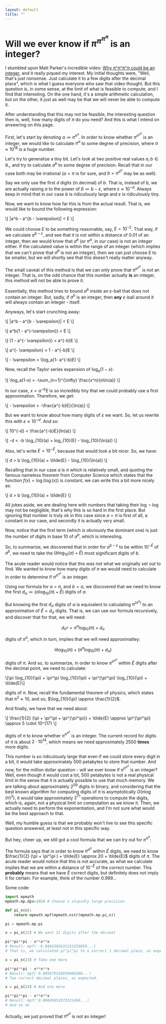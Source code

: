```yaml
---
layout: default
title: ""
---
```

<link rel="stylesheet" href="https://cdn.jsdelivr.net/npm/katex@0.16.0/dist/katex.min.css">
<script src="https://cdn.jsdelivr.net/npm/katex@0.16.0/dist/katex.min.js" defer></script>
<script src="https://cdn.jsdelivr.net/npm/katex@0.16.0/dist/contrib/auto-render.min.js" defer
onload="renderMathInElement(document.body, {
    delimiters: [
    {left: '$$', right: '$$', display: true},  // Block math
    {left: '$', right: '$', display: false},   // Inline math
    {left: '\\[', right: '\\]', display: true} // Block math (LaTeX-style)
    ]
});"></script>

# Will we ever know if $\pi^{\pi^{\pi^{\pi}}}$ is an integer?

I stumbled upon Matt Parker's incredible video: [Why π^π^π^π could be an integer](https://www.youtube.com/watch?v=BdHFLfv-ThQ), and it really piqued my interest. My initial thoughts were, "Well, that's just nonsense. Just calculate it to a few digits after the decimal place", which is what I guess everyone who saw that video thought. But this question is, in some sense, at the limit of what is feasible to compute, and I find that interesting. On the one hand, it's a simple arithmetic calculation, but on the other, it just as well may be that we will never be able to compute it.

After understanding that this may not be feasible, the interesting question then is, well, how many digits of $\pi$ do you need? And this is what I intend on answering on this page.

First, let's start by denoting $\alpha \coloneqq \pi^{\pi^{\pi}}$. In order to know whether $\pi^{\pi^{\pi^{\pi}}}$ is an integer, we would like to calculate $\pi^\alpha$ to some degree of precision, where $\alpha \approx 10^{18}$ is a huge number.

Let's try to generalize a tiny bit. Let's look at two positive real values $a,b\in \mathbb{R}_+$ and try to calculate $a^b$ to some degree of precision. Recall that in our case both may be irrational ($a=\pi$ is for sure, and $b=\pi^{\pi^{\pi}}$ may be as well).

Say we only use the first $d$ digits (in decimal) of $b$. That is, instead of $b$, we are actually raising $a$ to the power of $\tilde{b} \coloneqq b-\varepsilon$, where $\varepsilon \approx 10^{-d}$. Always keep in mind that in our case $b$ is ridiculously large and $\varepsilon$ is ridiculously tiny.

Now, we want to know how far this is from the actual result. That is, we would like to bound the following expression:

\\[
    |a^b - a^{b - \varepsilon}| < E
\\]

We could choose $E$ to be something reasonable, say, $E=10^{-2}$. That way, if we calculate $a^{b-\varepsilon}$, and see that it is not within a distance of $0.01$ of an integer, then we would know that $a^b$ (or $\pi^\alpha$, in our case) is not an integer either.
If the calculated value is within the range of an integer (which implies that we can't prove that $a^b$ is not an integer), then we can just choose $E$ to be smaller, but we will shortly see that this doesn't really matter anyway.

The small caveat of this method is that we can only prove that $\pi^{\pi^{\pi^\pi}}$ is not an integer. That is, on the odd chance that this number actually **is** an integer, this method will not be able to prove it.

Essentially, this method tries to bound $a^b$ inside an $\varepsilon$-ball that does not contain an integer. But, sadly, if $a^b$ is an integer, then **any** $\varepsilon$-ball around it will always contain an integer - itself.

Anyways, let's start crunching away:

\\[
    |a^b - a^{b - \varepsilon}| < E
\\]

\\[
    a^b(1 - a^{-\varepsilon}) < E
\\]

\\[
    (1 - a^{- \varepsilon}) < a^{-b}E
\\]

\\[
    a^{- \varepsilon} > 1 - a^{-b}E
\\]

\\[
    - \varepsilon > \log_a(1- a^{-b}E)
\\]

Now, recall the Taylor series expansion of $\log_a(1-x)$:

\\[
    \log_a(1-x) = -\sum_{n=1}^{\infty} \frac{x^n}{n\ln(a)}
\\]

In our case, $x=a^{-b}E$ is so incredibly tiny that we could probably use a first approximation. Therefore, we get:

\\[
    - \varepsilon > -\frac{a^{-b}E}{\ln(a)}
\\]

But we want to know about how many digits of $\varepsilon$ we want. So, let us rewrite this with $\varepsilon \approx 10^{-d}$. And so: 

\\[
    10^{-d} < \frac{a^{-b}E}{ln(a)}
\\]

\\[
    -d < -b \log_{10}(a) + log_{10}(E) - \log_{10}(\ln(a))
\\]

Also, let's write $E=10^{-\tilde{E}}$, because that would look a bit nicer. So, we have:

\\[
    d > b \log_{10}(a) + \tilde{E} - \log_{10}(\ln(a))
\\]

Recalling that in our case $a$ is $\pi$ which is relatively small, and quoting the famous nameless theorem from Computer Science which states that the function $f(x) = \log(\log(x))$ is constant, we can write this a bit more nicely as:

\\[
    d > b \log_{10}(a) + \tilde{E}
\\]

All jokes aside, we are dealing here with numbers that taking their $\log\circ \log$ may not be negligible, that's why this is so hard in the first place. But ignoring that number is truly ok in this case since $a=\pi$ is first of all, a constant in our case, and secondly it is actually very small.

Now, notice that the first term (which is obviously the dominant one) is just the number of digits in base 10 of $a^b$, which is interesting.

So, to summarize, we discovered that in order for $a^{b-\varepsilon}$ to be within $10^{-\tilde{E}}$ of $a^b$, we need to take the $(b \log_{10}(a) + \tilde{E})$ most significant digits of $b$.

The acute reader would notice that this was not what we originally set out to find. We wanted to know how many digits of $\pi$ we would need to calculate in order to determine if $\pi^{\pi^{\pi^{\pi}}}$ is an integer.

Using our formula for $a=\pi$, and $b=\alpha$, we discovered that we need to know the first $d_\alpha \coloneqq (\alpha \log_{10}(\pi) + \tilde{E})$ digits of $\alpha$.

But knowing the first $d_\alpha$ digits of $\alpha$ is equivalent to calculating $\pi^{(\pi^{\pi})}$ to an approximation of $\tilde{E}=d_\alpha$ digits. That is, we can use our formula recursively, and discover that for that, we will need:

$$d_{\pi^{\pi}} = \pi^\pi \log_{10}(\pi) + d_\alpha$$

digits of $\pi^\pi$, which in turn, implies that we will need approximatley:

$$\pi \log_{10}(\pi) + (\pi^\pi \log_{10}(\pi) + d_\alpha)$$

digits of $\pi$.
And so, to summarize, in order to know $\pi^{\pi^{\pi^{\pi}}}$ within $\tilde{E}$ digits after the decimal point, we need to calculate:

\\[\pi \log_{10}(\pi) + \pi^\pi \log_{10}(\pi) + \pi^{\pi^\pi} \log_{10}(\pi) + \tilde{E}\\]

digits of $\pi$. Now, recall the fundamental theorem of physics, which states that $\pi^2 \approx 10$, and so, $\log_{10}(\pi) \approx \frac{1}{2}$.

And finally, we have that we need about:

\\[
    \frac{1}{2} (\pi + \pi^\pi + \pi^{\pi^\pi}) + \tilde{E} \approx \pi^{\pi^\pi} \approx 5 \cdot 10^{17}
\\]

digits of $\pi$ to know whether $\pi^{\pi^{\pi^{\pi}}}$ is an integer. The current record for digits of $\pi$ is about $2\cdot 10^{14}$, which means we need approximately $2500$ **times** more digits.

This number is so ridiculously large that even if we could store every digit in a bit, it would take approximately 500 petabytes to store that number.
And now, for the million dollar question - will we ever know if $\pi^{\pi^{\pi^{\pi}}}$ is an integer?
Well, even though it would cost a lot, 500 petabytes is not a real physical limit in the sense that it is actually possible to use that much memory.
We are talking about approximately $2^{59}$ digits in binary, and considering that the best known algorithm for computing digits of $\pi$ is asymptotically $O(n\log(n)^2)$, it would take approximately $2^{71}$ operations to compute the digits, which is, again, not a physical limit on computation as we know it.
Then, we actually need to perform the exponentiation, and I'm not sure what would be the best approach to that.

Well, my humble guess is that we probably won't live to see this specific question answered, at least not in this specific way.

But hey, cheer up, we still got a cool formula that we can try out for $\pi^{\pi^\pi}$:

The formula says that in order to know $\pi^{\pi^\pi}$ within $\tilde{E}$ digits, we need to know $\frac{1}{2} (\pi + \pi^\pi ) + \tilde{E} \approx 20 + \tilde{E}$ digits of $\pi$.
The acute reader would notice that this is not accurate, as what we calculate implies that we are within a distance of $10^{-\tilde{E}}$ of the correct number. This **probably** means that we have $\tilde{E}$ correct digits, but definitely does not imply it for certain. For example, think of the number $0.999\dots$

Some code:

```python
import mpmath
mpmath.mp.dps=1024 # Choose a stupidly large precision

def pi_n(n):
    return mpmath.mpf(mpmath.nstr(mpmath.mp.pi,n))

pi = mpmath.mp.pi

x = pi_n(22) # We want 21 digits after the decimal

pi**pi**pi - x**x**x  
# Result: mpf('-0.0483305631233250658...) 
# That is, we calculated pi^pi^pi to a correct 1 decimal place, as expected from the formula.

x = pi_n(23) # Take one more

pi**pi**pi - x**x**x  
# Result: mpf('0.005879528939608306...)
# Two correct decimal places, as expected.

x = pi_n(24) # And one more

pi**pi**pi - x**x**x  
# Result: mpf('0.00045851973331496...) 
# And so on
```

Actually, we just proved that $\pi^{\pi^\pi}$ is not an integer!